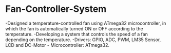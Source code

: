 # Fan-Controller-System

-Designed a temperature-controlled fan using ATmega32 microcontroller, in which the fan is automatically turned ON or OFF according to the temperature.
-Developing a system that controls the speed of a fan depending on the temperature.
-Drivers: GPIO, ADC, PWM, LM35 Sensor, LCD and DC-Motor - Microcontroller: ATmega32.
